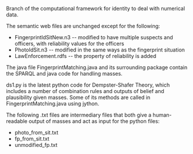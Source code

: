 Branch of the computational framework for identity to deal with numerical data.

The semantic web files are unchanged except for the following:
- FingerprintIdSitNew.n3 -- modified to have multiple suspects and officers, with reliability values for the officers
- PhotoIdSit.n3 -- modified in the same ways as the fingerprint situation
- LawEnforcement.rdfs -- the property of reliability is added

The java file FingerprintMatching.java and its surrounding package contain the SPARQL and java code for handling masses.

ds1.py is the latest python code for Dempster-Shafer Theory, which includes a number of combination rules and
outputs of belief and plausibility given masses. Some of its methods are called in FingerprintMatching.java using jython.

The following .txt files are intermediary files that both give a human-readable output of masses and 
act as input for the python files:
- photo_from_sit.txt
- fp_from_sit.txt
- unmodified_fp.txt
